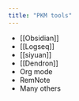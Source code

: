 ```yaml
---
title: "PKM tools"
---
```


- [[Obsidian]]
- [[Logseq]]
- [[siyuan]]
- [[Dendron]]
- Org mode
- RemNote
- Many others
